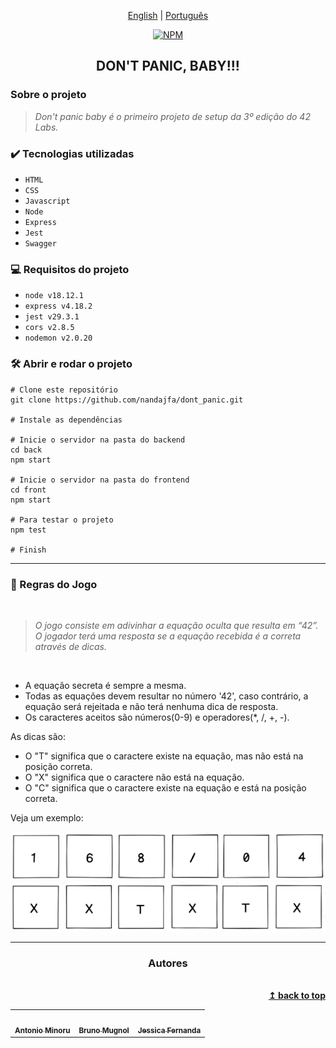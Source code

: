 <div align="center">

[English](https://github.com/nandajfa/dont_panic/blob/main/README_en.md) | [Português](https://github.com/nandajfa/dont_panic/blob/main/README.md)

[![NPM](https://img.shields.io/npm/l/react)](https://github.com/nandajfa/dont_panic/blob/main/LICENSE)

</div>

<h2 align="center"> DON'T PANIC, BABY!!!</h2>

### Sobre o projeto

> _Don't panic baby é o primeiro projeto de setup da 3º edição do 42 Labs._

### ✔️ Tecnologias utilizadas

- `HTML`
- `CSS`
- `Javascript`
- `Node`
- `Express`
- `Jest`
- `Swagger`

### 💻 Requisitos do projeto

- `node v18.12.1`
- `express v4.18.2`
- `jest v29.3.1`
- `cors v2.8.5`
- `nodemon v2.0.20`

### 🛠️ Abrir e rodar o projeto

```Shell
# Clone este repositório
git clone https://github.com/nandajfa/dont_panic.git

# Instale as dependências

# Inicie o servidor na pasta do backend
cd back
npm start

# Inicie o servidor na pasta do frontend
cd front
npm start

# Para testar o projeto
npm test

# Finish
```

---

### 📑 Regras do Jogo

<br/>

> _O jogo consiste em adivinhar a equação oculta que resulta em “42”. O jogador terá uma resposta se a equação recebida é a correta através de dicas._

<br />

- A equação secreta é sempre a mesma. <br>
- Todas as equações devem resultar no número '42', caso contrário, a equação será rejeitada e não terá nenhuma dica de resposta.<br>
- Os caracteres aceitos são números(0-9) e operadores(\*, /, +, -).

As dicas são:

- O "T" significa que o caractere existe na equação, mas não está na posição correta.
- O "X" significa que o caractere não está na equação.
- O "C" significa que o caractere existe na equação e está na posição correta.

Veja um exemplo:

<div align="center">

<img src="img/equacao.PNG">
<img src="img/dica1.PNG"

</div>

---

### Autores

<table >
  <tr>
    <td align="center"><a href="https://github.com/antoniominoru"><img style="border-radius: 50%;" src="https://avatars.githubusercontent.com/u/47220998?v=4" width="100px;" alt=""/><br /><sub><b>Antonio Minoru</b></sub></a><br />
    <td align="center"><a href="https://github.com/B-Mugnol"><img style="border-radius: 50%;" src="https://avatars.githubusercontent.com/u/71146215?v=4" width="100px;" alt=""/><br /><sub><b>Bruno Mugnol</b></sub></a><br />
    <td align="center"><a href="[https://www.linkedin.com/in/jessica-fernanda-106651205](https://www.linkedin.com/in/jessica-fernanda-programadora)](https://www.linkedin.com/in/jessica-fernanda-programadora)"><img style="border-radius: 50%;" src="https://avatars.githubusercontent.com/u/80687429?v=4" width="100px;" alt=""/><br /><sub><b>Jessica Fernanda</b></sub></a><br />
  </tr>

<br/>

<div align="right">
  <b><a href="#sobre-o-projeto">↥ back to top</a></b>
</div>
